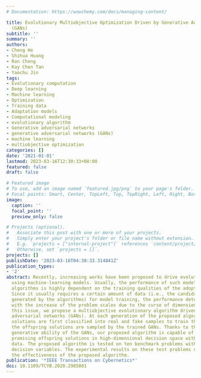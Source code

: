 ```yaml
---
# Documentation: https://wowchemy.com/docs/managing-content/

title: Evolutionary Multiobjective Optimization Driven by Generative Adversarial Networks
  (GANs)
subtitle: ''
summary: ''
authors:
- Cheng He
- Shihua Huang
- Ran Cheng
- Kay Chen Tan
- Yaochu Jin
tags:
- Evolutionary computation
- Deep learning
- Machine learning
- Optimization
- Training data
- Adaptation models
- Computational modeling
- evolutionary algorithm
- Generative adversarial networks
- generative adversarial networks (GANs)
- machine learning
- multiobjective optimization
categories: []
date: '2021-01-01'
lastmod: 2023-03-16T12:30:33+08:00
featured: false
draft: false

# Featured image
# To use, add an image named `featured.jpg/png` to your page's folder.
# Focal points: Smart, Center, TopLeft, Top, TopRight, Left, Right, BottomLeft, Bottom, BottomRight.
image:
  caption: ''
  focal_point: ''
  preview_only: false

# Projects (optional).
#   Associate this post with one or more of your projects.
#   Simply enter your project's folder or file name without extension.
#   E.g. `projects = ["internal-project"]` references `content/project/deep-learning/index.md`.
#   Otherwise, set `projects = []`.
projects: []
publishDate: '2023-03-16T04:30:33.314841Z'
publication_types:
- '2'
abstract: Recently, increasing works have been proposed to drive evolutionary algorithms
  using machine-learning models. Usually, the performance of such model-based evolutionary
  algorithms is highly dependent on the training qualities of the adopted models.
  Since it usually requires a certain amount of data (i.e., the candidate solutions
  generated by the algorithms) for model training, the performance deteriorates rapidly
  with the increase of the problem scales due to the curse of dimensionality. To address
  this issue, we propose a multiobjective evolutionary algorithm driven by the generative
  adversarial networks (GANs). At each generation of the proposed algorithm, the parent
  solutions are first classified into real and fake samples to train the GANs; then
  the offspring solutions are sampled by the trained GANs. Thanks to the powerful
  generative ability of the GANs, our proposed algorithm is capable of generating
  promising offspring solutions in high-dimensional decision space with limited training
  data. The proposed algorithm is tested on ten benchmark problems with up to 200
  decision variables. The experimental results on these test problems demonstrate
  the effectiveness of the proposed algorithm.
publication: '*IEEE Transactions on Cybernetics*'
doi: 10.1109/TCYB.2020.2985081
---
```

